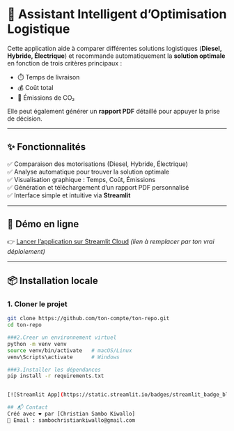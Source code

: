 # 🚚 Assistant Intelligent d’Optimisation Logistique

Cette application aide à comparer différentes solutions logistiques (**Diesel, Hybride, Électrique**) et recommande automatiquement la **solution optimale** en fonction de trois critères principaux :  
- ⏱️ Temps de livraison  
- 💰 Coût total  
- 🌱 Émissions de CO₂  

Elle peut également générer un **rapport PDF** détaillé pour appuyer la prise de décision.

---

## ✨ Fonctionnalités

✅ Comparaison des motorisations (Diesel, Hybride, Électrique)  
✅ Analyse automatique pour trouver la solution optimale  
✅ Visualisation graphique : Temps, Coût, Émissions  
✅ Génération et téléchargement d’un rapport PDF personnalisé  
✅ Interface simple et intuitive via **Streamlit**  

---

## 🚀 Démo en ligne

👉 [Lancer l’application sur Streamlit Cloud](https://share.streamlit.io) *(lien à remplacer par ton vrai déploiement)*

---

## 📦 Installation locale

### 1. Cloner le projet
```bash
git clone https://github.com/ton-compte/ton-repo.git
cd ton-repo

###2.Creer un environnement virtuel
python -m venv venv
source venv/bin/activate   # macOS/Linux
venv\Scripts\activate      # Windows

###3.Installer les dépendances
pip install -r requirements.txt


[![Streamlit App](https://static.streamlit.io/badges/streamlit_badge_black_white.svg)](https://mogock-flux-coherence.streamlit.app)

## 📬 Contact
Créé avec ❤️ par [Christian Sambo Kiwallo]  
📧 Email : sambochristiankiwallo@gmail.com  
